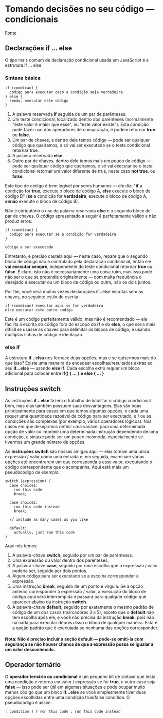 # Tomando decisões no seu código — condicionais
[Fonte](https://developer.mozilla.org/pt-BR/docs/Learn/JavaScript/Building_blocks/conditionals)

## Declarações if ... else

O tipo mais comum de declaração condicional usada em JavaScript é a estrutura if ... else

### Sintaxe básica
```
if (condicao) {
  codigo para executar caso a condição seja verdadeira
} else {
  senão, executar este código
}
```

1. A palavra reservada **if** seguida de um par de parênteses.
2. Um teste condicional, localizado dentro dos parênteses (normalmente "este valor é maior que esse", ou "este valor existe"). Esta condição pode fazer uso dos operadores de comparação, e podem retornar **true** ou **false**.
3. Um par de chaves, e dentro dele temos código — pode ser qualquer código que queiramos, e só vai ser executado se o teste condicional retornar true.
4. A palavra reservada **else**.
5. Outro par de chaves, dentro dele temos mais um pouco de código — pode ser qualquer código que queiramos, e só vai executar se o teste condicional retornar um valor diferente de true, neste caso **not true**, ou **false**.

Este tipo de código é bem legível por seres humanos — ele diz: "**if** a condição for **true**, execute o bloco de código A, **else** execute o bloco de código B" (**se** a condição for **verdadeira**, execute o bloco de código A, **senão** execute o bloco de código B).

Não é obrigatório o uso da palavra reservada **else** e o segundo bloco de par de chaves. O código apresentado a seguir é perfeitamente válido e não produz erros:

```
if (condicao) {
  codigo para executar se a condição for verdadeira
}

código a ser executado
```

Entretanto, é preciso cautela aqui — neste caso, repare que o segundo bloco de código não é controlado pela declaração condicional, então ele **vai executar sempre**, independente do teste condicional retornar **true** ou **false**. É claro, isto não é necessariamente uma coisa ruim, mas isso pode não ser o que se pretendia originalmente — com muita frequência o desejado é executar ou um bloco de código ou outro, não os dois juntos.

Por fim, você verá muitas vezes declarações if...else escritas sem as chaves, no seguinte estilo de escrita:

```
if (condicao) executar aqui se for verdadeira
else executar este outro codigo
```

Este é um código perfeitamente válido, mas não é recomendado — ele facilita a escrita do código fora do escopo do **if** e do **else**, o que seria mais difícil se usasse as chaves para delimitar os blocos de código, e usando multiplas linhas de código e identação.

### else if

A estrutura **if...elsa** nos fornece duas opções, mas e se quisermos mais do que isso?
Existe uma maneira de encadear escolhas/resultados extras ao seu **if...else** — usando **else if**. Cada escolha extra requer um bloco adicional para colocar entre **if() { ... } e else { ... }**


## Instruções switch

As instruções **if...else** fazem o trabalho de habilitar o código condicional bem, mas elas também possuem suas desvantagens. Elas são boas principalmente para casos em que temos algumas opções, e cada uma requer uma quantidade razoável de código para ser executado, e / ou as condições são complexas (por exemplo, vários operadores lógicos). Nos casos em que desejarmos definir uma variável para uma determinada opção de valor ou imprimir uma determinada instrução dependendo de uma condição, a sintaxe pode ser um pouco incômoda, especialmente se tivermos um grande número de opções.

As **instruções switch** são nossas amigas aqui — elas tomam uma única expressão / valor como uma entrada e, em seguida, examinam várias opções até encontrarem um que corresponda a esse valor, executando o código correspondente que o acompanha. Aqui está mais um pseudocódigo de exemplo:

```
switch (expression) {
  case choice1:
    run this code
    break;

  case choice2:
    run this code instead
    break;

  // include as many cases as you like

  default:
    actually, just run this code
}
```

Aqui nós temos:

1. A palavra-chave **switch**, seguido por um par de parênteses.
2. Uma expressão ou valor dentro dos parênteses.
3. A palavra-chave **case**, seguido por uma escolha que a expressão / valor poderia ser, seguido por dois pontos.
4. Algum código para ser executado se a escolha corresponder à expressão.
5. Uma instrução **break**, seguido de um ponto e vírgula. Se a opção anterior corresponder à expressão / valor, a execução do bloco de código aqui será interrompida e passará para qualquer código que aparecer abaixo da instrução **switch**.
6. A palavra-chave **default**, seguido por exatamente o mesmo padrão de código de um dos casos (marcadores 3 a 5), exceto que o **default** não tem escolha após ele, e você não precisa da instrução **break**, pois não há nada para executar depois disso o bloco de qualquer maneira. Esta é a opção padrão que é executada se nenhuma das opções corresponder.

#### Nota: Não é preciso incluir a seção **default** — pode-se omiti-la com segurança se não houver chance de que a expressão possa se igualar a um valor desconhecido.

## Operador ternário

O **operador ternário ou condicional** é um pequeno bit de sintaxe que testa uma condição e retorna um valor / expressão se for **true**, e outro caso seja **false** — isso pode ser útil em algumas situações e pode ocupar muito menos código que um bloco **if...else** se você simplesmente tiver duas opções escolhidas entre uma condição true/false condition. O pseudocódigo é assim:

```
( condition ) ? run this code : run this code instead
```
